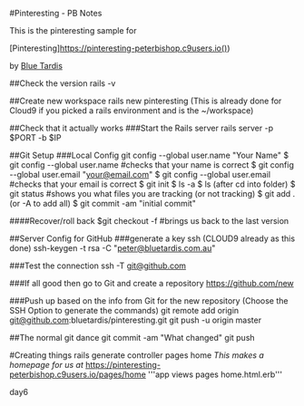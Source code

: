 #Pinteresting - PB Notes

This is the pinteresting sample for

[Pinteresting]https://pinteresting-peterbishop.c9users.io())

by [Blue Tardis](https://bluetardis.com)

##Check the version
rails -v


##Create new workspace
rails new pinteresting
(This is already done for Cloud9 if you picked a rails environment and is the ~/workspace)


##Check that it actually works
###Start the Rails server
rails server -p $PORT -b $IP

##Git Setup
###Local Config
git config --global user.name "Your Name"
$ git config --global user.name #checks that your name is correct
$ git config --global user.email "your@email.com"
$ git config --global user.email #checks that your email is correct
$ git init
$ ls -a
$ ls (after cd into folder)
$ git status #shows you what files you are tracking (or not tracking)
$ git add . (or -A to add all)
$ git commit -am "initial commit"

####Recover/roll back
$git checkout -f #brings us back to the last version

##Server Config for GitHub
###generate a key ssh (CLOUD9 already as this done)
ssh-keygen -t rsa -C "peter@bluetardis.com.au"

###Test the connection
ssh -T git@github.com

###If all good then go to Git and create a repository
https://github.com/new

###Push up based on the info from Git for the new repository 
(Choose the SSH Option to generate the commands)
git remote add origin git@github.com:bluetardis/pinteresting.git
git push -u origin master

##The normal git dance
git commit -am "What changed"
git push



#Creating things
rails generate controller pages home
*This makes a homepage for us at*
https://pinteresting-peterbishop.c9users.io/pages/home
'''app views pages home.html.erb'''










day6
